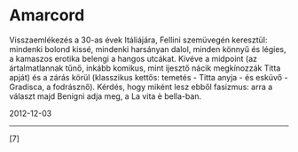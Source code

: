 # Amarcord

Visszaemlékezés a 30-as évek Itáliájára, Fellini szemüvegén keresztül: mindenki bolond kissé, mindenki harsányan dalol, minden könnyű és légies, a kamaszos erotika belengi a hangos utcákat. Kivéve a midpoint (az ártalmatlannak tűnő, inkább komikus, mint ijesztő nácik megkínozzák Titta apját) és a zárás körül (klasszikus kettős: temetés - Titta anyja - és esküvő - Gradisca, a fodrásznő). Kérdés, hogy miként lesz ebből fasizmus: arra a választ majd Benigni adja meg, a La vita è bella-ban.

2012-12-03 

----

[7]